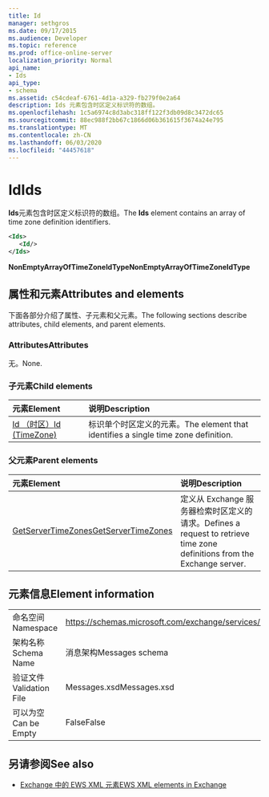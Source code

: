```yaml
---
title: Id
manager: sethgros
ms.date: 09/17/2015
ms.audience: Developer
ms.topic: reference
ms.prod: office-online-server
localization_priority: Normal
api_name:
- Ids
api_type:
- schema
ms.assetid: c54cdeaf-6761-4d1a-a329-fb279f0e2a64
description: Ids 元素包含时区定义标识符的数组。
ms.openlocfilehash: 1c5a6974c8d3abc318ff122f3db09d8c3472dc65
ms.sourcegitcommit: 88ec988f2bb67c1866d06b361615f3674a24e795
ms.translationtype: MT
ms.contentlocale: zh-CN
ms.lasthandoff: 06/03/2020
ms.locfileid: "44457618"
---
```

# <a name="ids"></a><span data-ttu-id="2eae7-103">Id</span><span class="sxs-lookup"><span data-stu-id="2eae7-103">Ids</span></span>

<span data-ttu-id="2eae7-104">**Ids**元素包含时区定义标识符的数组。</span><span class="sxs-lookup"><span data-stu-id="2eae7-104">The **Ids** element contains an array of time zone definition identifiers.</span></span> 
  
```XML
<Ids>
   <Id/>
</Ids>
```

 <span data-ttu-id="2eae7-105">**NonEmptyArrayOfTimeZoneIdType**</span><span class="sxs-lookup"><span data-stu-id="2eae7-105">**NonEmptyArrayOfTimeZoneIdType**</span></span>
## <a name="attributes-and-elements"></a><span data-ttu-id="2eae7-106">属性和元素</span><span class="sxs-lookup"><span data-stu-id="2eae7-106">Attributes and elements</span></span>

<span data-ttu-id="2eae7-107">下面各部分介绍了属性、子元素和父元素。</span><span class="sxs-lookup"><span data-stu-id="2eae7-107">The following sections describe attributes, child elements, and parent elements.</span></span>
  
### <a name="attributes"></a><span data-ttu-id="2eae7-108">Attributes</span><span class="sxs-lookup"><span data-stu-id="2eae7-108">Attributes</span></span>

<span data-ttu-id="2eae7-109">无。</span><span class="sxs-lookup"><span data-stu-id="2eae7-109">None.</span></span>
  
### <a name="child-elements"></a><span data-ttu-id="2eae7-110">子元素</span><span class="sxs-lookup"><span data-stu-id="2eae7-110">Child elements</span></span>

|<span data-ttu-id="2eae7-111">**元素**</span><span class="sxs-lookup"><span data-stu-id="2eae7-111">**Element**</span></span>|<span data-ttu-id="2eae7-112">**说明**</span><span class="sxs-lookup"><span data-stu-id="2eae7-112">**Description**</span></span>|
|:-----|:-----|
|[<span data-ttu-id="2eae7-113">Id （时区）</span><span class="sxs-lookup"><span data-stu-id="2eae7-113">Id (TimeZone)</span></span>](id-timezone.md) <br/> |<span data-ttu-id="2eae7-114">标识单个时区定义的元素。</span><span class="sxs-lookup"><span data-stu-id="2eae7-114">The element that identifies a single time zone definition.</span></span>  <br/> |
   
### <a name="parent-elements"></a><span data-ttu-id="2eae7-115">父元素</span><span class="sxs-lookup"><span data-stu-id="2eae7-115">Parent elements</span></span>

|<span data-ttu-id="2eae7-116">**元素**</span><span class="sxs-lookup"><span data-stu-id="2eae7-116">**Element**</span></span>|<span data-ttu-id="2eae7-117">**说明**</span><span class="sxs-lookup"><span data-stu-id="2eae7-117">**Description**</span></span>|
|:-----|:-----|
|[<span data-ttu-id="2eae7-118">GetServerTimeZones</span><span class="sxs-lookup"><span data-stu-id="2eae7-118">GetServerTimeZones</span></span>](getservertimezones.md) <br/> |<span data-ttu-id="2eae7-119">定义从 Exchange 服务器检索时区定义的请求。</span><span class="sxs-lookup"><span data-stu-id="2eae7-119">Defines a request to retrieve time zone definitions from the Exchange server.</span></span>  <br/> |
   
## <a name="element-information"></a><span data-ttu-id="2eae7-120">元素信息</span><span class="sxs-lookup"><span data-stu-id="2eae7-120">Element information</span></span>

|||
|:-----|:-----|
|<span data-ttu-id="2eae7-121">命名空间</span><span class="sxs-lookup"><span data-stu-id="2eae7-121">Namespace</span></span>  <br/> |https://schemas.microsoft.com/exchange/services/2006/messages  <br/> |
|<span data-ttu-id="2eae7-122">架构名称</span><span class="sxs-lookup"><span data-stu-id="2eae7-122">Schema Name</span></span>  <br/> |<span data-ttu-id="2eae7-123">消息架构</span><span class="sxs-lookup"><span data-stu-id="2eae7-123">Messages schema</span></span>  <br/> |
|<span data-ttu-id="2eae7-124">验证文件</span><span class="sxs-lookup"><span data-stu-id="2eae7-124">Validation File</span></span>  <br/> |<span data-ttu-id="2eae7-125">Messages.xsd</span><span class="sxs-lookup"><span data-stu-id="2eae7-125">Messages.xsd</span></span>  <br/> |
|<span data-ttu-id="2eae7-126">可以为空</span><span class="sxs-lookup"><span data-stu-id="2eae7-126">Can be Empty</span></span>  <br/> |<span data-ttu-id="2eae7-127">False</span><span class="sxs-lookup"><span data-stu-id="2eae7-127">False</span></span>  <br/> |
   
## <a name="see-also"></a><span data-ttu-id="2eae7-128">另请参阅</span><span class="sxs-lookup"><span data-stu-id="2eae7-128">See also</span></span>



- [<span data-ttu-id="2eae7-129">Exchange 中的 EWS XML 元素</span><span class="sxs-lookup"><span data-stu-id="2eae7-129">EWS XML elements in Exchange</span></span>](ews-xml-elements-in-exchange.md)

